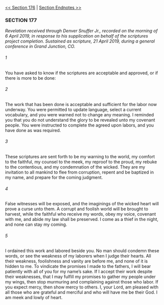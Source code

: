 [<< Section 176](Section%20176)  |  [Section Endnotes >>](Section%20Endnotes)

### SECTION 177

*Revelation received through Denver Snuffer Jr., recorded on the morning of 6 April 2019, in response to his supplication on behalf of the scriptures project completion. Sustained as scripture, 21 April 2019, during a general conference in Grand Junction, CO.*

###### 1
You have asked to know if the scriptures are acceptable and approved, or if there is more to be done:

###### 2
The work that has been done is acceptable and sufficient for the labor now underway. You were permitted to update language, select a current vocabulary, and you were warned not to change any meaning. I reminded you that you do not understand the glory to be revealed unto my covenant people. You were instructed to complete the agreed upon labors, and you have done as was required.

###### 3
These scriptures are sent forth to be my warning to the world, my comfort to the faithful, my counsel to the meek, my reproof to the proud, my rebuke to the contentious, and my condemnation of the wicked. They are my invitation to all mankind to flee from corruption, repent and be baptized in my name, and prepare for the coming judgment.

###### 4
False witnesses will be exposed, and the imaginings of the wicked heart will prove a curse unto them. A corrupt and foolish world will be brought to harvest, while the faithful who receive my words, obey my voice, covenant with me, and abide my law shall be preserved. I come as a thief in the night, and none can stay my coming.

###### 5
I ordained this work and labored beside you. No man should condemn these words, or see the weakness of my laborers when I judge their hearts. All their weakness, foolishness and vanity are before me, and none of it is hidden to me. To vindicate the promises I made to the fathers, I will bear patiently with all of you for my name’s sake. If I accept their work despite their weaknesses, that I may fulfill my promises to gather my people under my wings, then stop murmuring and complaining against those who labor. If you expect mercy, then show mercy to others. I, your Lord, am pleased with all those who are grateful and merciful and who will have me be their God. I am meek and lowly of heart.